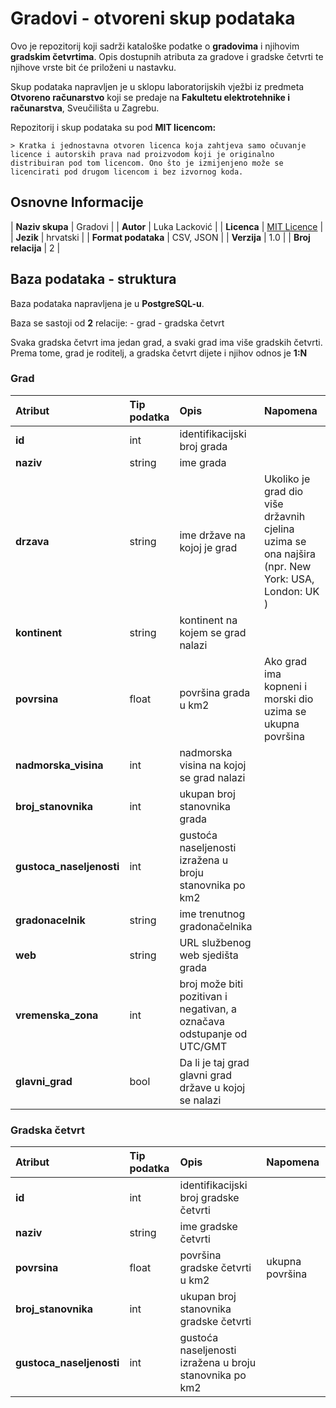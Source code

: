 # Gradovi - otvoreni skup podataka

Ovo je repozitorij koji sadrži kataloške podatke o **gradovima** i njihovim **gradskim četvrtima**. Opis dostupnih atributa za gradove i gradske četvrti te njihove vrste bit će priloženi u nastavku.

Skup podataka napravljen je u sklopu laboratorijskih vježbi iz predmeta **Otvoreno računarstvo** koji se predaje na **Fakultetu elektrotehnike i računarstva**, Sveučilišta u Zagrebu.

Repozitorij i skup podataka su pod **MIT licencom:**

	> Kratka i jednostavna otvoren licenca koja zahtjeva samo očuvanje licence i autorskih prava nad proizvodom koji je originalno distribuiran pod tom licencom. Ono što je izmijenjeno može se licencirati pod drugom licencom i bez izvornog koda.
	
## Osnovne Informacije

| **Naziv skupa** | Gradovi |
| **Autor** | Luka Lacković |
| **Licenca** | [MIT Licence](https://opensource.org/licenses/MIT) |
| **Jezik** | hrvatski |
| **Format podataka** | CSV, JSON |
| **Verzija** | 1.0 |
| **Broj relacija** | 2 |


## Baza podataka - struktura

Baza podataka napravljena je u **PostgreSQL-u**.

Baza se sastoji od **2** relacije:
	- grad
	- gradska četvrt
	
Svaka gradska četvrt ima jedan grad, a svaki grad ima više gradskih četvrti. Prema tome, grad je roditelj, a gradska četvrt dijete i njihov odnos je **1:N**

### Grad

| Atribut | Tip podatka | Opis | Napomena |
| :--- | :--- | :--- | :--- |
| **id** | int | identifikacijski broj grada |  |
|**naziv**| string | ime grada |  |
|**drzava**| string | ime države na kojoj je grad | Ukoliko je grad dio više državnih cjelina uzima se ona najšira (npr. New York: USA, London: UK ) |
|**kontinent**| string | kontinent na kojem se grad nalazi | |
|**povrsina**| float | površina grada u km2 | Ako grad ima kopneni i morski dio uzima se ukupna površina |
|**nadmorska_visina**| int | nadmorska visina na kojoj se grad nalazi |  |
|**broj_stanovnika**| int | ukupan broj stanovnika grada |  |
|**gustoca_naseljenosti**| int | gustoća naseljenosti izražena u broju stanovnika po km2 ||
|**gradonacelnik**| string | ime trenutnog gradonačelnika |  |
|**web**| string | URL službenog web sjedišta grada |  |
|**vremenska_zona**| int | broj može biti pozitivan i negativan, a označava odstupanje od UTC/GMT |  |
|**glavni_grad**| bool | Da li je taj grad glavni grad države u kojoj se nalazi |  |	


### Gradska četvrt

| Atribut | Tip podatka | Opis | Napomena |
| :--- | :--- | :--- | :--- |
| **id** | int | identifikacijski broj gradske četvrti |  |
| **naziv** | string | ime gradske četvrti |  |
| **povrsina** | float | površina gradske četvrti u km2| ukupna površina |
| **broj_stanovnika** | int | ukupan broj stanovnika gradske četvrti |  |
| **gustoca_naseljenosti** | int | gustoća naseljenosti izražena u broju stanovnika po km2 |  |

	